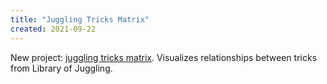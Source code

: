 ```yaml
---
title: "Juggling Tricks Matrix"
created: 2021-09-22
---
```

New project: [juggling tricks matrix](https://mostbiggestegg.com/juggle). Visualizes relationships between tricks from Library of Juggling.